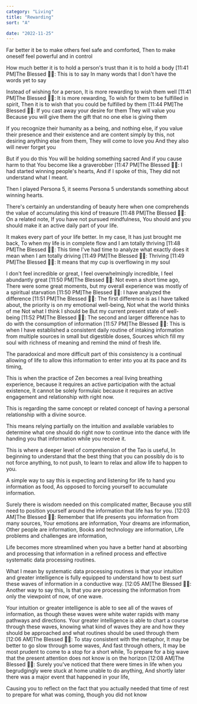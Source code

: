 ```yaml
---
category: "Living" 
title: "Rewarding"
sort: "A" 

date: "2022-11-25"
---
```


Far better it be to make others feel safe and comforted, 
Then to make oneself feel powerful and in control 

How much better it is to hold a person's trust than it is to hold a body
[11:41 PM]The Blessed 🧞✨: This is to say 
In many words that I don't have the words yet to say 

Instead of wishing for a person, 
It is more rewarding to wish them well
[11:41 PM]The Blessed 🧞✨: It is more rewarding, 
To wish for them to be fulfilled in spirit, 
Then it is to wish that you could be fulfilled by them
[11:44 PM]The Blessed 🧞✨: If you cast away your desire for them 
They will value you
Because you will give them the gift that no one else is giving them 

If you recognize their humanity as a being, and nothing else, if you value their presence and their existence and are content simply by this, not desiring anything else from them,
They will come to love you
And they also will never forget you 

But if you do this 
You will be holding something sacred
And if you cause harm to that 
You become like a graverobber
[11:47 PM]The Blessed 🧞✨: I had started winning people's hearts, 
And if I spoke of this, 
They did not understand what I meant. 

Then I played Persona 5, it seems Persona 5 understands something about winning hearts. 

There's certainly an understanding of beauty here when one comprehends the value of accumulating
 this kind of treasure
[11:48 PM]The Blessed 🧞✨: On a related note, 
If you have not pursued mindfulness, 
You should and you should make it an active daily part of your life. 

It makes every part of your life better. 
In my case, 
It has just brought me back, 
To when my life is in complete flow and I am totally thriving
[11:48 PM]The Blessed 🧞✨: This time I've had time to analyze what exactly does it mean when I am totally driving
[11:49 PM]The Blessed 🧞✨: Thriving
[11:49 PM]The Blessed 🧞✨: It means that my cup is overflowing in my soul 

I don't feel incredible or great, 
I feel overwhelmingly incredible, 
I feel abundantly great
[11:50 PM]The Blessed 🧞✨: Not even a short time ago, 
There were some great moments, but my overall experience was mostly of a spiritual starvation
[11:50 PM]The Blessed 🧞✨: I have analyzed the difference
[11:51 PM]The Blessed 🧞✨: The first difference is as I have talked about, the priority is on my emotional well-being, 
Not what the world thinks of me
Not what I think I should be
But my current present state of well-being
[11:52 PM]The Blessed 🧞✨: The second and larger difference has to do with the consumption of information
[11:57 PM]The Blessed 🧞✨: This is when I have established a consistent daily routine of intaking information from multiple sources in small but digestible doses, 
Sources which fill my soul with richness of meaning and remind the mind of fresh life. 

The paradoxical and more difficult part of this consistency is a continual allowing of life to allow this information to enter into you at its pace and its timing, 

This is when the practice of Zen becomes a real living breathing experience, because it requires an active participation with the actual existence, 
It cannot be solely formulaic because it requires an active engagement and relationship with right now. 

This is regarding the same concept or related concept of having a personal relationship with a divine source.

This means relying partially on the intuition and available variables to determine what one should do right now to continue into the dance with life handing you that information while you receive it. 

This is where a deeper level of comprehension of the Tao is useful, 
In beginning to understand that the best thing that you can possibly do is to not force anything, to not push, 
to learn to relax and allow life to happen to you.

A simple way to say this is expecting and listening for life to hand you information as food, 
As opposed to forcing yourself to accumulate information. 

Surely there is wisdom needed on this complicated matter, 
Because you still need to position yourself around the information that life has for you.
[12:03 AM]The Blessed 🧞✨: Remember that life presents you information from many sources, 
Your emotions are information, 
Your dreams are information, 
Other people are information, 
Books and technology are information, 
Life problems and challenges are information, 

Life becomes more streamlined when you have a better hand at absorbing and processing that information in a refined process and effective systematic data processing routines. 

What I mean by systematic data processing routines is that your intuition and greater intelligence is fully equipped to understand how to best surf these waves of information in a conductive way.
[12:05 AM]The Blessed 🧞✨: Another way to say this, 
Is that you are processing the information from only the viewpoint of now, of one wave. 

Your intuition or greater intelligence is able to see all of the waves of information, as though these waves were white water rapids with many pathways and directions. 
Your greater intelligence is able to chart a course through these waves, 
knowing what kind of waves they are and how they should be approached and what routines should be used through them
[12:06 AM]The Blessed 🧞✨: To stay consistent with the metaphor, 
It may be better to go slow through some waves, 
And fast through others,
It may be most prudent to come to a stop for a short while, 
To prepare for a big wave that the present attention does not know is on the horizon
[12:08 AM]The Blessed 🧞✨: Surely you've noticed that there were times in life when you begrudgingly were stuck at home unable to do anything, 
And shortly later there was a major event that happened in your life, 

Causing you to reflect on the fact that you actually needed that time of rest to prepare for what was coming, 
though you did not know
